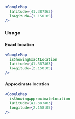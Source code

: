 ```jsx
<GoogleMap
  latitude={41.387863}
  longitude={2.158105}
/>
```

### Usage

#### Exact location

```jsx
<GoogleMap
  isShowingExactLocation
  latitude={41.387863}
  longitude={2.158105}
/>
```

#### Approximate location

```jsx
<GoogleMap
  isShowingApproximateLocation
  latitude={41.387863}
  longitude={2.158105}
/>
```
